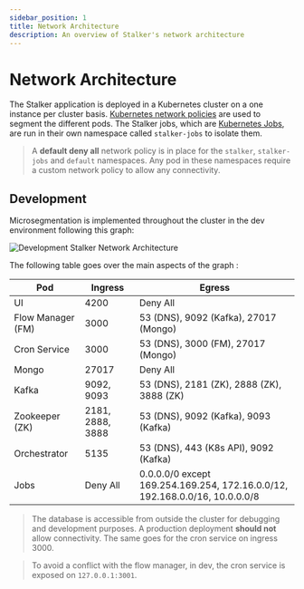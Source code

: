 ```yaml
---
sidebar_position: 1
title: Network Architecture
description: An overview of Stalker's network architecture
---
```


# Network Architecture

The Stalker application is deployed in a Kubernetes cluster on a one instance per cluster basis. [Kubernetes network policies](https://kubernetes.io/docs/concepts/services-networking/network-policies/) are used to segment the different pods. The Stalker jobs, which are [Kubernetes Jobs](https://kubernetes.io/docs/concepts/workloads/controllers/job/), are run in their own namespace called `stalker-jobs` to isolate them.

> A **default deny all** network policy is in place for the `stalker`, `stalker-jobs` and `default` namespaces. Any pod in these namespaces require a custom network policy to allow any connectivity.

## Development

Microsegmentation is implemented throughout the cluster in the dev environment following this graph:

![Development Stalker Network Architecture](/img/stalker_dev_arch.drawio.png)

The following table goes over the main aspects of the graph :

| Pod               | Ingress          | Egress                                                                      |
| ----------------- | ---------------- | --------------------------------------------------------------------------- |
| UI                | 4200             | Deny All                                                                    |
| Flow Manager (FM) | 3000             | 53 (DNS), 9092 (Kafka), 27017 (Mongo)                                       |
| Cron Service      | 3000             | 53 (DNS), 3000 (FM), 27017 (Mongo)                                          |
| Mongo             | 27017            | Deny All                                                                    |
| Kafka             | 9092, 9093       | 53 (DNS), 2181 (ZK), 2888 (ZK), 3888 (ZK)                                   |
| Zookeeper (ZK)    | 2181, 2888, 3888 | 53 (DNS), 9092 (Kafka), 9093 (Kafka)                                        |
| Orchestrator      | 5135             | 53 (DNS), 443 (K8s API), 9092 (Kafka)                                       |
| Jobs              | Deny All         | 0.0.0.0/0 except 169.254.169.254, 172.16.0.0/12, 192.168.0.0/16, 10.0.0.0/8 |

> The database is accessible from outside the cluster for debugging and development purposes. A production deployment **should not** allow connectivity. The same goes for the cron service on ingress 3000.

> To avoid a conflict with the flow manager, in dev, the cron service is exposed on `127.0.0.1:3001`.
